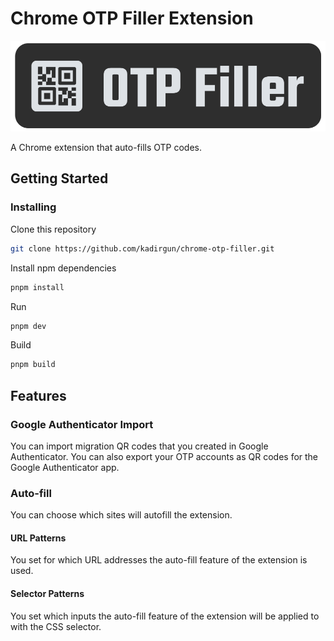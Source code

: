 # Chrome OTP Filler Extension

![Chrome OTP Filler](/public/logo-dark.png)

A Chrome extension that auto-fills OTP codes.

## Getting Started

### Installing

Clone this repository

```bash
git clone https://github.com/kadirgun/chrome-otp-filler.git
```

Install npm dependencies

```bash
pnpm install
```

Run

```bash
pnpm dev
```

Build

```bash
pnpm build
```

## Features

### Google Authenticator Import

You can import migration QR codes that you created in Google Authenticator. You can also export your OTP accounts as QR codes for the Google Authenticator app.

### Auto-fill

You can choose which sites will autofill the extension.

#### URL Patterns

You set for which URL addresses the auto-fill feature of the extension is used.

#### Selector Patterns

You set which inputs the auto-fill feature of the extension will be applied to with the CSS selector.
